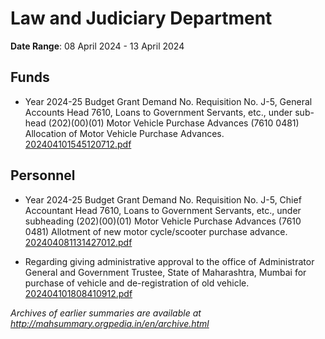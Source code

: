 # Law and Judiciary Department

**Date Range**: 08 April 2024 - 13 April 2024


## Funds
- Year 2024-25 Budget Grant Demand No. Requisition No. J-5, General Accounts Head 7610, Loans to Government Servants, etc., under sub-head (202)(00)(01) Motor Vehicle Purchase Advances (7610 0481) Allocation of Motor Vehicle Purchase Advances.\
  [202404101545120712.pdf](https://gr.maharashtra.gov.in/Site/Upload/Government%20Resolutions/English/202404101545120712.pdf)

## Personnel
- Year 2024-25 Budget Grant Demand No. Requisition No. J-5, Chief Accountant Head                      7610, Loans to Government Servants, etc., under subheading (202)(00)(01)                      Motor Vehicle Purchase Advances (7610 0481) Allotment of new motor cycle/scooter purchase advance.\
  [202404081131427012.pdf](https://gr.maharashtra.gov.in/Site/Upload/Government%20Resolutions/English/202404081131427012.pdf)

- Regarding giving administrative approval to the office of Administrator General and Government Trustee, State of Maharashtra, Mumbai for purchase of vehicle and de-registration of old vehicle.\
  [202404101808410912.pdf](https://gr.maharashtra.gov.in/Site/Upload/Government%20Resolutions/English/202404101808410912.pdf)


*Archives of earlier summaries are available at http://mahsummary.orgpedia.in/en/archive.html*